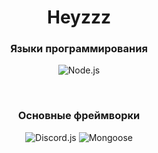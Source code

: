 <h1 align="center">Heyzzz<br></h1>
<h3 align="center">Языки программирования<br></h3>
<p align="center"><img alt="Node.js" src="https://img.shields.io/badge/-Node.js-262626?style=for-the-badge&logo=nodejs"></p><br>
<h3 align="center">Основные фреймворки</h3>
<p align="center">
  <img alt="Discord.js" src="https://img.shields.io/badge/-Discord.js-262626?style=for-the-badge&logo=discordjs">
  <img alt="Mongoose" src="https://img.shields.io/badge/-Mongoose-262626?style=for-the-badge&logo=discordjs">
</p>
